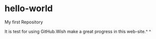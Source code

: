 # hello-world
My first Repository

It is test for using GitHub.Wish make a great progress in this web-site.^ ^
